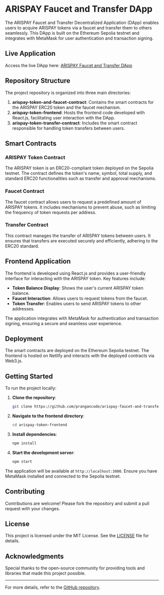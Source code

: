 # ARISPAY Faucet and Transfer DApp

The ARISPAY Faucet and Transfer Decentralized Application (DApp) enables users to acquire ARISPAY tokens via a faucet and transfer them to others seamlessly. This DApp is built on the Ethereum Sepolia testnet and integrates with MetaMask for user authentication and transaction signing.

## Live Application

Access the live DApp here: [ARISPAY Faucet and Transfer DApp](https://arispay-faucet-and-transfer-dapp.netlify.app/)

## Repository Structure

The project repository is organized into three main directories:

1. **arispay-token-and-faucet-contract**: Contains the smart contracts for the ARISPAY ERC20 token and the faucet mechanism.
2. **arispay-token-frontend**: Hosts the frontend code developed with React.js, facilitating user interaction with the DApp.
3. **arispay-token-transfer-contract**: Includes the smart contract responsible for handling token transfers between users.

## Smart Contracts

### ARISPAY Token Contract

The ARISPAY token is an ERC20-compliant token deployed on the Sepolia testnet. The contract defines the token's name, symbol, total supply, and standard ERC20 functionalities such as transfer and approval mechanisms.

### Faucet Contract

The faucet contract allows users to request a predefined amount of ARISPAY tokens. It includes mechanisms to prevent abuse, such as limiting the frequency of token requests per address.

### Transfer Contract

This contract manages the transfer of ARISPAY tokens between users. It ensures that transfers are executed securely and efficiently, adhering to the ERC20 standard.

## Frontend Application

The frontend is developed using React.js and provides a user-friendly interface for interacting with the ARISPAY token. Key features include:

- **Token Balance Display**: Shows the user's current ARISPAY token balance.
- **Faucet Interaction**: Allows users to request tokens from the faucet.
- **Token Transfer**: Enables users to send ARISPAY tokens to other addresses.

The application integrates with MetaMask for authentication and transaction signing, ensuring a secure and seamless user experience.

## Deployment

The smart contracts are deployed on the Ethereum Sepolia testnet. The frontend is hosted on Netlify and interacts with the deployed contracts via Web3.js.

## Getting Started

To run the project locally:

1. **Clone the repository**:

   ```bash
   git clone https://github.com/prangancode/arispay-faucet-and-transfer-dapp.git
   ```

2. **Navigate to the frontend directory**:

   ```bash
   cd arispay-token-frontend
   ```

3. **Install dependencies**:

   ```bash
   npm install
   ```

4. **Start the development server**:

   ```bash
   npm start
   ```

The application will be available at `http://localhost:3000`. Ensure you have MetaMask installed and connected to the Sepolia testnet.

## Contributing

Contributions are welcome! Please fork the repository and submit a pull request with your changes.

## License

This project is licensed under the MIT License. See the [LICENSE](LICENSE) file for details.

## Acknowledgments

Special thanks to the open-source community for providing tools and libraries that made this project possible.

---

For more details, refer to the [GitHub repository](https://github.com/prangancode/arispay-faucet-and-transfer-dapp).

